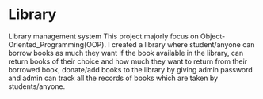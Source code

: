 # Library
Library management system This project majorly focus on Object-Oriented_Programming(OOP). I created a library where student/anyone can borrow books as much they want if the book available in the library, can return books of their choice and how much they want to return from their borrowed book, donate/add  books to the library by giving admin password and admin can track all the records of books which are taken by students/anyone.
